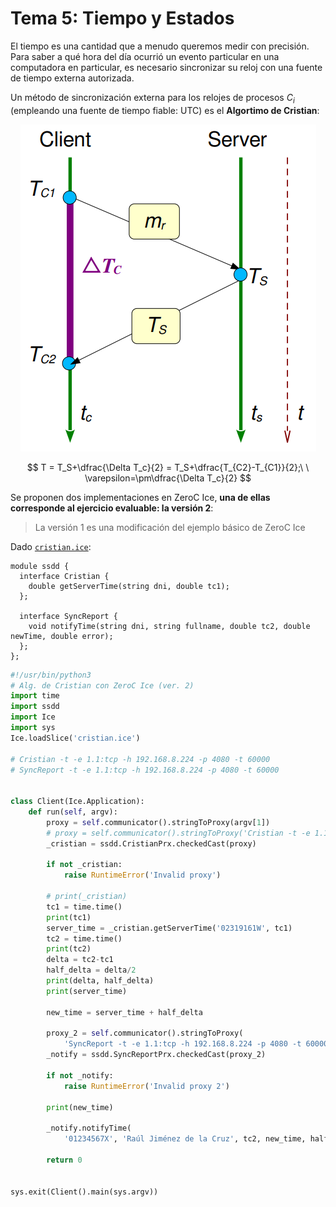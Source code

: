 # Tema 5: Tiempo y Estados

El tiempo es una cantidad que a menudo queremos medir con precisión. Para saber a qué hora del día ocurrió un evento particular en una computadora en particular, es necesario sincronizar su reloj con una fuente de tiempo externa autorizada.

Un método de sincronización externa para los relojes de procesos $C_i$ (empleando una fuente de tiempo fiable: UTC) es el **Algortimo de Cristian**:

<div align="center">

![alt text](cristian.png)

</div>

$$
    T = T_S+\dfrac{\Delta T_c}{2} = T_S+\dfrac{T_{C2}-T_{C1}}{2};\ \ 
    \varepsilon=\pm\dfrac{\Delta T_c}{2}
$$

Se proponen dos implementaciones en ZeroC Ice, **una de ellas corresponde al ejercicio evaluable: la versión 2**:
> La versión 1 es una modificación del ejemplo básico de ZeroC Ice

Dado [`cristian.ice`](./Ejercicio%20Entregable/cristian.ice):
```
module ssdd {
  interface Cristian {
    double getServerTime(string dni, double tc1);
  };

  interface SyncReport {
    void notifyTime(string dni, string fullname, double tc2, double newTime, double error);
  };
};
```

```python
#!/usr/bin/python3
# Alg. de Cristian con ZeroC Ice (ver. 2)
import time
import ssdd
import Ice
import sys
Ice.loadSlice('cristian.ice')

# Cristian -t -e 1.1:tcp -h 192.168.8.224 -p 4080 -t 60000
# SyncReport -t -e 1.1:tcp -h 192.168.8.224 -p 4080 -t 60000


class Client(Ice.Application):
    def run(self, argv):
        proxy = self.communicator().stringToProxy(argv[1])
        # proxy = self.communicator().stringToProxy('Cristian -t -e 1.1:tcp -h 192.168.8.224 -p 4080 -t 60000')
        _cristian = ssdd.CristianPrx.checkedCast(proxy)

        if not _cristian:
            raise RuntimeError('Invalid proxy')

        # print(_cristian)
        tc1 = time.time()
        print(tc1)
        server_time = _cristian.getServerTime('02319161W', tc1)
        tc2 = time.time()
        print(tc2)
        delta = tc2-tc1
        half_delta = delta/2
        print(delta, half_delta)
        print(server_time)

        new_time = server_time + half_delta

        proxy_2 = self.communicator().stringToProxy(
            'SyncReport -t -e 1.1:tcp -h 192.168.8.224 -p 4080 -t 60000')
        _notify = ssdd.SyncReportPrx.checkedCast(proxy_2)

        if not _notify:
            raise RuntimeError('Invalid proxy 2')

        print(new_time)

        _notify.notifyTime(
            '01234567X', 'Raúl Jiménez de la Cruz', tc2, new_time, half_delta)

        return 0


sys.exit(Client().main(sys.argv))
```
